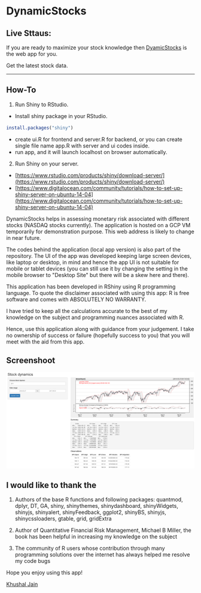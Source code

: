 # DynamicStocks

## Live Sttaus: 

If you are ready to maximize your stock knowledge then [DyamicStocks](https://khushaljain1.shinyapps.io/DynamicStock-master/) is the web app for you.

Get the latest stock data.
***
## How-To
1. Run Shiny to RStudio.
  * Install shiny package in your RStudio.
  ```R
  install.packages("shiny")
  ```
  * create ui.R for frontend and server.R for backend, or you can create single file name app.R with server and ui codes inside.
  * run app, and it will launch localhost on browser automatically.
2. Run Shiny on your server.
  * [https://www.rstudio.com/products/shiny/download-server/](https://www.rstudio.com/products/shiny/download-server/)
  * [https://www.digitalocean.com/community/tutorials/how-to-set-up-shiny-server-on-ubuntu-14-04](https://www.digitalocean.com/community/tutorials/how-to-set-up-shiny-server-on-ubuntu-14-04) 


DynamicStocks helps in assessing monetary risk associated with different stocks (NASDAQ stocks currently). The application is hosted on a GCP VM temporarily for demonstration purpose.
This web address is likely to change in near future.

The codes behind the application (local app version) is also part of the repository. The UI of the app was developed keeping large screen devices, like laptop or desktop, in mind and hence the app UI is not suitable for mobile or tablet devices (you can still use it by changing the setting in the mobile browser to "Desktop Site" but there will be a skew here and there).

This application has been developed in RShiny using R programming language. To quote the disclaimer associated with using this app: R is free software and comes with ABSOLUTELY NO WARRANTY.

I have tried to keep all the calculations accurate to the best of my knowledge on the subject and programming nuances associated with R.

Hence, use this application along with guidance from your judgement. I take no ownership of success or failure (hopefully success to you) that you will meet with the aid from this app.

## Screenshoot
![Alt](dynamicstock.PNG "screenshoot")

## I would like to thank the

1) Authors of the base R functions and following packages:
quantmod, dplyr, DT, GA, shiny, shinythemes, shinydashboard, shinyWidgets, shinyjs, shinyalert, shinyFeedback, ggplot2, shinyBS, shinyjs, shinycssloaders, gtable, grid, gridExtra

2) Author of Quantitative Financial Risk Management, Michael B Miller, the book has been helpful in increasing my knowledge on the subject

3) The community of R users whose contribution through many programming solutions over the internet has always helped me resolve my code bugs

Hope you enjoy using this app!


[Khushal Jain](https://github.com/85599)

